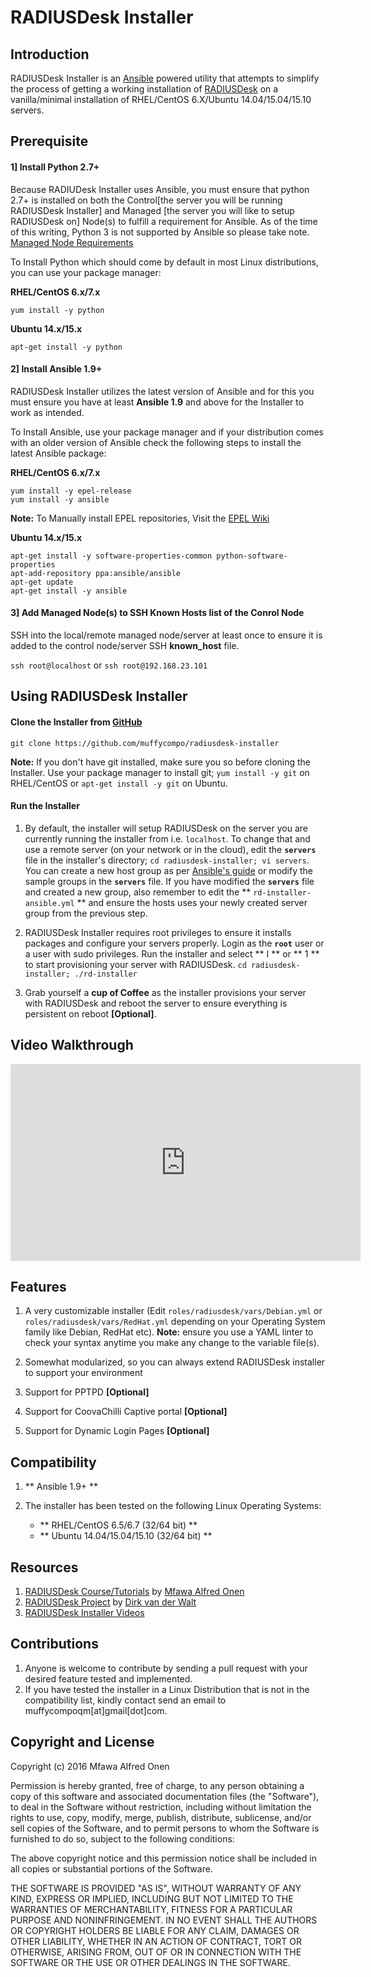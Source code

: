 RADIUSDesk Installer
====================
## Introduction
RADIUSDesk Installer is an [Ansible](http://www.ansible.com) powered utility that attempts to simplify the process of getting a working installation of [RADIUSDesk](http://www.radiusdesk.com) on a vanilla/minimal installation of RHEL/CentOS 6.X/Ubuntu 14.04/15.04/15.10 servers.

## Prerequisite
#### 1] Install Python 2.7+
Because RADIUDesk Installer uses Ansible, you must ensure that python 2.7+ is installed on both the Control[the server you will be running RADIUSDesk Installer] and Managed [the server you will like to setup RADIUSDesk on] Node(s) to fulfill a requirement for Ansible. As of the time of this writing, Python 3 is not supported by Ansible so please take note. [Managed Node Requirements](http://docs.ansible.com/ansible/intro_installation.html#managed-node-requirements)

To Install Python which should come by default in most Linux distributions, you can use your package manager:

**RHEL/CentOS 6.x/7.x**

`yum install -y python`

**Ubuntu 14.x/15.x**

`apt-get install -y python`

#### 2] Install Ansible 1.9+
RADIUSDesk Installer utilizes the latest version of Ansible and for this you must ensure you have at least **Ansible 1.9** and above for the Installer to work as intended.

To Install Ansible, use your package manager and if your distribution comes with an older version of Ansible check the following steps to install the latest Ansible package:

**RHEL/CentOS 6.x/7.x**

```
yum install -y epel-release
yum install -y ansible
```



**Note:** To Manually install EPEL repositories, Visit the [EPEL Wiki](https://fedoraproject.org/wiki/EPEL) 


**Ubuntu 14.x/15.x**

```
apt-get install -y software-properties-common python-software-properties
apt-add-repository ppa:ansible/ansible
apt-get update
apt-get install -y ansible
```

#### 3] Add Managed Node(s) to SSH Known Hosts list of the Conrol Node
SSH into the local/remote managed node/server at least once to ensure it is added to the control node/server SSH **known_host** file.

`ssh root@localhost` or `ssh root@192.168.23.101`

## Using RADIUSDesk Installer
#### Clone the Installer from [GitHub](https://github.com/muffycompo/radiusdesk-installer)

`git clone https://github.com/muffycompo/radiusdesk-installer`

**Note:** If you don't have git installed, make sure you so before cloning the Installer. Use your package manager to install git; `yum install -y git` on RHEL/CentOS or `apt-get install -y git` on Ubuntu.

#### Run the Installer
1.	By default, the installer will setup RADIUSDesk on the server you are currently running the installer from i.e. `localhost`. To change that and use a remote server (on your network or in the cloud), edit the **`servers`** file in the installer's directory; `cd radiusdesk-installer; vi servers`. You can create a new host group as per [Ansible's guide](http://docs.ansible.com/ansible/intro_inventory.html#hosts-and-groups) or modify the sample groups in the **`servers`** file. If you have modified the **`servers`** file and created a new group, also remember to edit the ** `rd-installer-ansible.yml` ** and ensure the hosts uses your newly created server group from the previous step.

2.	RADIUSDesk Installer requires root privileges to ensure it installs packages and configure your servers properly. Login as the **`root`** user or a user with sudo privileges. Run the installer and select ** I ** or ** 1 ** to start provisioning your server with RADIUSDesk.
`cd radiusdesk-installer; ./rd-installer`

3. Grab yourself a **cup of Coffee** as the installer provisions your server with RADIUSDesk and reboot the server to ensure everything is persistent on reboot **[Optional]**.

## Video Walkthrough
<iframe width="560" height="315" src="https://www.youtube.com/embed/VedzdhcBD5A" frameborder="0" allowfullscreen></iframe>

## Features
1. A very customizable installer (Edit `roles/radiusdesk/vars/Debian.yml` or `roles/radiusdesk/vars/RedHat.yml` depending on your Operating System family like Debian, RedHat etc). **Note:** ensure you use a YAML linter to check your syntax anytime you make any change to the variable file(s).

2. Somewhat modularized, so you can always extend RADIUSDesk installer to support your environment

3. Support for PPTPD **[Optional]**

4. Support for CoovaChilli Captive portal **[Optional]**

5. Support for Dynamic Login Pages **[Optional]**

## Compatibility
1.	** Ansible 1.9+ **
2.	The installer has been tested on the following Linux Operating Systems:
	
    - ** RHEL/CentOS 6.5/6.7 (32/64 bit) **
    - ** Ubuntu 14.04/15.04/15.10 (32/64 bit) **    

## Resources
1. [RADIUSDesk Course/Tutorials](http://www.maomuffy.com/introduction-to-radiusdesk-with-rhelcentos-6-x-mini-course/) by [Mfawa Alfred Onen](http://ng.linkedin.com/in/mfawaalfredonen/)
2. [RADIUSDesk Project](http://www.radiusdesk.com) by [Dirk van der Walt](http://www.linkedin.com/pub/dirk-van-der-walt/11/b64/79a)
3. [RADIUSDesk Installer Videos](http://www.maomuffy.com/radiusdesk-installer-project/)

## Contributions
1. Anyone is welcome to contribute by sending a pull request with your desired feature tested and implemented.
2. If you have tested the installer in a Linux Distribution that is not in the compatibility list, kindly contact send an email to muffycompoqm[at]gmail[dot]com.

## Copyright and License

Copyright (c) 2016 Mfawa Alfred Onen

Permission is hereby granted, free of charge, to any person obtaining a copy of this software and associated documentation files (the "Software"), to deal in the Software without restriction, including without limitation the rights to use, copy, modify, merge, publish, distribute, sublicense, and/or sell copies of the Software, and to permit persons to whom the Software is furnished to do so, subject to the following conditions:

The above copyright notice and this permission notice shall be included in all copies or substantial portions of the Software.

THE SOFTWARE IS PROVIDED "AS IS", WITHOUT WARRANTY OF ANY KIND, EXPRESS OR IMPLIED, INCLUDING BUT NOT LIMITED TO THE WARRANTIES OF MERCHANTABILITY, FITNESS FOR A PARTICULAR PURPOSE AND NONINFRINGEMENT. IN NO EVENT SHALL THE AUTHORS OR COPYRIGHT HOLDERS BE LIABLE FOR ANY CLAIM, DAMAGES OR OTHER LIABILITY, WHETHER IN AN ACTION OF CONTRACT, TORT OR OTHERWISE, ARISING FROM, OUT OF OR IN CONNECTION WITH THE SOFTWARE OR THE USE OR OTHER DEALINGS IN THE SOFTWARE.
